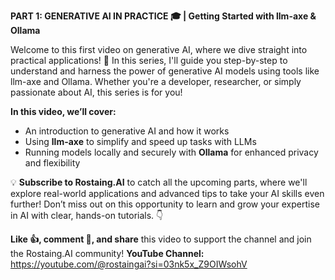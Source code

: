 **PART 1: GENERATIVE AI IN PRACTICE 🎓 | Getting Started with llm-axe & Ollama**

Welcome to this first video on generative AI, where we dive straight into practical applications! 🚀 In this series, I'll guide you step-by-step to understand and harness the power of generative AI models using tools like llm-axe and Ollama. Whether you're a developer, researcher, or simply passionate about AI, this series is for you!

**In this video, we’ll cover:**
- An introduction to generative AI and how it works
- Using **llm-axe** to simplify and speed up tasks with LLMs
- Running models locally and securely with **Ollama** for enhanced privacy and flexibility

💡 **Subscribe to Rostaing.AI** to catch all the upcoming parts, where we'll explore real-world applications and advanced tips to take your AI skills even further! Don’t miss out on this opportunity to learn and grow your expertise in AI with clear, hands-on tutorials. 👇

**Like 👍, comment 💬, and share** this video to support the channel and join the Rostaing.AI community!
**YouTube Channel:** https://youtube.com/@rostaingai?si=03nk5x_Z9OIWsohV
